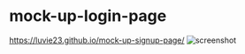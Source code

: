 # mock-up-login-page
https://luvie23.github.io/mock-up-signup-page/
![screenshot](https://raw.githubusercontent.com/luvie23/mock-up-signup-page/master/img/screenshot.png)

